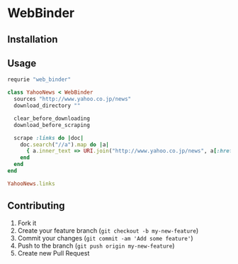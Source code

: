# WebBinder

## Installation

## Usage
```ruby
requrie "web_binder"

class YahooNews < WebBinder
  sources "http://www.yahoo.co.jp/news"
  download_directory ""

  clear_before_downloading
  download_before_scraping

  scrape :links do |doc|
    doc.search("//a").map do |a|
      { a.inner_text => URI.join("http://www.yahoo.co.jp/news", a[:href]).to_s }
    end
  end
end

YahooNews.links
```

## Contributing

1. Fork it
2. Create your feature branch (`git checkout -b my-new-feature`)
3. Commit your changes (`git commit -am 'Add some feature'`)
4. Push to the branch (`git push origin my-new-feature`)
5. Create new Pull Request
